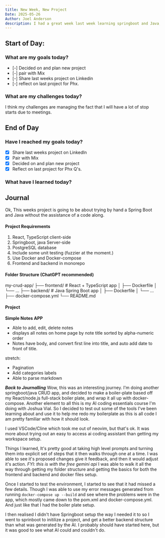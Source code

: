```yaml
---
title: New Week, New Project
Date: 2025-05-26
Author: Joel Anderson
description: I had a great week last week learning springboot and Java, and this week I need to come up with a new project.
---
```


## Start of Day:

### What are my goals today?
- [-] Decided on and plan new project
- [-] pair with Mix
- [-] Share last weeks project on Linkedin
- [-] reflect on last project for Phx.

### What are my challenges today?
I think my challenges are managing the fact that I will have a lot of stop starts due to meetings.

## End of Day

### Have I reached my goals today?
- [x] Share last weeks project on LinkedIn
- [x] Pair with Mix
- [x] Decided on and plan new project
- [x] Reflect on last project for Phx Q's.

### What have I learned today?

## Journal
Ok, This weeks project is going to be about trying by hand a Spring Boot and Java without the assistance of a code along.

#### Project Requirements
1. React, TypeScript client-side
2. Springboot, java Server-side
3. PostgreSQL database
4. Include some unit testing (fuzzier at the moment.)
5. Use Docker and Docker-compose
6. Frontend and backend in monorepo

#### Folder Structure (ChatGPT recommended)
my-crud-app/
├── frontend/         # React + TypeScript app
│   ├── Dockerfile
│   └── ...
├── backend/          # Java Spring Boot app
│   ├── Dockerfile
│   └── ...
├── docker-compose.yml
└── README.md

#### Project
**Simple Notes APP**
- Able to add, edit, delete notes
- displays all notes on home page by note title sorted by alpha-numeric order
- Notes have body, and convert first line into title, and auto add date to front of title.

stretch:
- Pagination
- Add categories labels
- Able to parse markdown


_**Back to Journalling**_
Wow, this was an interesting journey. I'm doing another springboot/java CRUD app, and decided to make a boiler-plate based off my React/node.js full-stack boiler plate, and wrap it all up with docker-compose. Another element to all this is my AI coding essentials course I'm doing with Joshua Vial. So I decided to test out some of the tools I've been learning about and use it to help me redo my boilerplate as this is all code I am pretty familiar with how it should look.

I used VSCode/Cline which took me out of neovim, but that's ok. It was more about trying out an easy to access ai coding assistant than getting my workspace setup.

Things I learned, It's pretty good at taking high level prompts and turning them into explicit set of steps that it then walks through one at a time. I was able to see it's proposed changes give it feedback, and then it would adjust it's action. _FYI: this is with the free gemini api_ I was able to walk it all the way through getting my folder structure and getting the basics for both the frontend and backend and docker files setup.

Once I started to test the environment, I started to see that it had missed a few details. Though I was able to use my error messages generated from running `docker-compose up --build` and see where the problems were in the app, which mostly came down to the pom.xml and docker-compose.yml. And just like that I had the boiler plate setup.

I then realised I didn't have Springboot setup the way I needed it to so I went to sprinboot to initilize a project, and get a better backend structure than what was generated by the AI.  I probably should have started here, but it was good to see what AI could and couldn't do.




